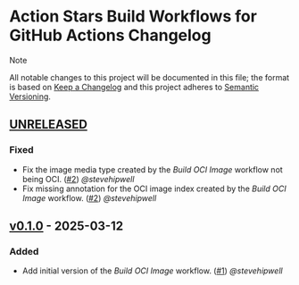 # Action Stars Build Workflows for GitHub Actions Changelog

<!-- markdownlint-disable-next-line MD052 -->
> [!NOTE]
> All notable changes to this project will be documented in this file; the format is based on [Keep a Changelog](https://keepachangelog.com/en/1.0.0/) and this project adheres to [Semantic Versioning](https://semver.org/spec/v2.0.0.html).

<!--
### Added - For new features.
### Changed - For changes in existing functionality.
### Deprecated - For soon-to-be removed features.
### Removed - For now removed features.
### Fixed - For any bug fixes.
### Security - In case of vulnerabilities.
-->

## [UNRELEASED]

### Fixed

- Fix the image media type created by the _Build OCI Image_ workflow not being OCI. ([#2](https://github.com/action-stars/helm-workflows/pull/2)) _@stevehipwell_
- Fix missing annotation for the OCI image index created by the _Build OCI Image_ workflow. ([#2](https://github.com/action-stars/helm-workflows/pull/2)) _@stevehipwell_

## [v0.1.0] - 2025-03-12

### Added

- Add initial version of the _Build OCI Image_ workflow. ([#1](https://github.com/action-stars/helm-workflows/pull/1)) _@stevehipwell_

<!--
RELEASES
-->
[UNRELEASED]: https://github.com/action-stars/build-workflows/compare/v0.1.0...HEAD
[v0.1.0]: https://github.com/action-stars/build-workflows/releases/tag/v0.1.0
